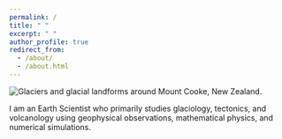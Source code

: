```yaml
---
permalink: /
title: " "
excerpt: " "
author_profile: true
redirect_from: 
  - /about/
  - /about.html
---
```

![Glaciers and glacial landforms around Mount Cooke, New Zealand.](https://bradlipovsky.github.io/images/PANO_20190317_142920.jpg)

I am an Earth Scientist who primarily studies glaciology, tectonics, and volcanology using geophysical observations, mathematical physics, and numerical simulations.
